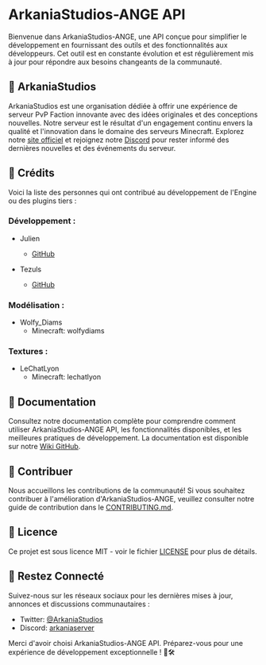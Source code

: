 # ArkaniaStudios-ANGE API

Bienvenue dans ArkaniaStudios-ANGE, une API conçue pour simplifier le développement en fournissant des outils et des fonctionnalités aux développeurs. Cet outil est en constante évolution et est régulièrement mis à jour pour répondre aux besoins changeants de la communauté.

## 🚀 ArkaniaStudios

ArkaniaStudios est une organisation dédiée à offrir une expérience de serveur PvP Faction innovante avec des idées originales et des conceptions nouvelles. Notre serveur est le résultat d'un engagement continu envers la qualité et l'innovation dans le domaine des serveurs Minecraft. Explorez notre [site officiel](https://arkaniastudios.com) et rejoignez notre [Discord](https://discord.gg/qv3xyPcyx3) pour rester informé des dernières nouvelles et des événements du serveur.

## 📌 Crédits

Voici la liste des personnes qui ont contribué au développement de l'Engine ou des plugins tiers :

### Développement :

- Julien
    - [GitHub](https://github.com/Dumont-Julien)

- Tezuls
    - [GitHub](https://github.com/TEZULS)

### Modélisation :

- Wolfy_Diams
    - Minecraft: wolfydiams

### Textures :

- LeChatLyon
    - Minecraft: lechatlyon

## 📖 Documentation

Consultez notre documentation complète pour comprendre comment utiliser ArkaniaStudios-ANGE API, les fonctionnalités disponibles, et les meilleures pratiques de développement. La documentation est disponible sur notre [Wiki GitHub](README.md).

## 🤝 Contribuer

Nous accueillons les contributions de la communauté! Si vous souhaitez contribuer à l'amélioration d'ArkaniaStudios-ANGE, veuillez consulter notre guide de contribution dans le [CONTRIBUTING.md](README.md).

## 📃 Licence

Ce projet est sous licence MIT - voir le fichier [LICENSE](LICENSE) pour plus de détails.

## 📢 Restez Connecté

Suivez-nous sur les réseaux sociaux pour les dernières mises à jour, annonces et discussions communautaires :

- Twitter: [@ArkaniaStudios](https://twitter.com/ArkaniaStudios)
- Discord: [arkaniaserver](https://discord.gg/qv3xyPcyx3)

Merci d'avoir choisi ArkaniaStudios-ANGE API. Préparez-vous pour une expérience de développement exceptionnelle ! 🚀🛠️
